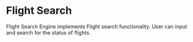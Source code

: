 # Flight Search
Flight Search Engine implements Flight search functionality. User can input and search for the status of flights. 

